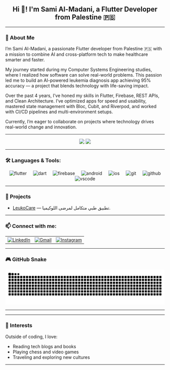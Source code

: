 <h2 align="center">Hi 👋! I'm Sami Al-Madani, a Flutter Developer from Palestine 🇵🇸</h2>

---

### 👋 About Me

I’m Sami Al-Madani, a passionate Flutter developer from Palestine 🇵🇸 with a mission to combine AI and cross-platform tech to make healthcare smarter and faster.

My journey started during my Computer Systems Engineering studies, where I realized how software can solve real-world problems. This passion led me to build an AI-powered leukemia diagnosis app achieving 95% accuracy — a project that blends technology with life-saving impact.

Over the past 4 years, I’ve honed my skills in Flutter, Firebase, REST APIs, and Clean Architecture. I’ve optimized apps for speed and usability, mastered state management with Bloc, Cubit, and Riverpod, and worked with CI/CD pipelines and multi-environment setups.

Currently, I’m eager to collaborate on projects where technology drives real-world change and innovation.

---

<div align="center">
  <img src="https://github-readme-stats.vercel.app/api?username=SamiMadane&show_icons=true&theme=dracula" height="150"/>
  <img src="https://github-readme-stats.vercel.app/api/top-langs?username=SamiMadane&layout=compact&theme=dracula" height="150"/>
</div>

---

### 🛠️ Languages & Tools:
<div align="center">
  <img src="https://cdn.jsdelivr.net/gh/devicons/devicon/icons/flutter/flutter-original.svg" height="25" alt="flutter" style="margin: 0 8px;" />
  <img src="https://cdn.jsdelivr.net/gh/devicons/devicon/icons/dart/dart-original.svg" height="25" alt="dart" style="margin: 0 8px;" />
  <img src="https://cdn.jsdelivr.net/gh/devicons/devicon/icons/firebase/firebase-plain.svg" height="25" alt="firebase" style="margin: 0 8px;" />
  <img src="https://cdn.jsdelivr.net/gh/devicons/devicon/icons/android/android-original.svg" height="25" alt="android" style="margin: 0 8px;" />
  <img src="https://cdn.jsdelivr.net/gh/devicons/devicon/icons/apple/apple-original.svg" height="25" alt="ios" style="margin: 0 8px;" />
  <img src="https://cdn.jsdelivr.net/gh/devicons/devicon/icons/git/git-original.svg" height="25" alt="git" style="margin: 0 8px;" />
  <img src="https://cdn.jsdelivr.net/gh/devicons/devicon/icons/github/github-original.svg" height="25" alt="github" style="margin: 0 8px;" />
  <img src="https://cdn.jsdelivr.net/gh/devicons/devicon/icons/vscode/vscode-original.svg" height="25" alt="vscode" style="margin: 0 8px;" />
</div>

---

### 📂 Projects

- [LeukoCare](https://github.com/SamiMadane/leuko_care) — تطبيق طبي متكامل لمرضى اللوكيميا.


---

### 📫 Connect with me:
<table align="center" cellspacing="10">
  <tbody>
    <tr>
      <td>
        <a href="https://www.linkedin.com/in/yourprofile" target="_blank" rel="noopener noreferrer">
          <img src="https://img.shields.io/badge/LinkedIn-0077B5?style=for-the-badge&logo=linkedin&logoColor=white" height="28" alt="LinkedIn"/>
        </a>
      </td>
      <td>
        <a href="mailto:yourmail@gmail.com" target="_blank" rel="noopener noreferrer">
          <img src="https://img.shields.io/badge/Gmail-D14836?style=for-the-badge&logo=gmail&logoColor=white" height="28" alt="Gmail"/>
        </a>
      </td>
      <td>
        <a href="https://instagram.com/yourusername" target="_blank" rel="noopener noreferrer">
          <img src="https://img.shields.io/badge/Instagram-E4405F?style=for-the-badge&logo=instagram&logoColor=white" height="28" alt="Instagram"/>
        </a>
      </td>
    </tr>
  </tbody>
</table>

---

### 🎮 GitHub Snake

<img src="https://raw.githubusercontent.com/SamiMadane/SamiMadane/output/dist/snake.svg" alt="Snake animation" />

---

<!--
### 📜 Certifications

- [Flutter Developer Nanodegree](https://www.udacity.com/course/flutter-developer-nanodegree--nd940)  
- [Firebase in a Weekend](https://firebase.google.com/certification)
-->


---

### 🎯 Interests

Outside of coding, I love:

- Reading tech blogs and books  
- Playing chess and video games  
- Traveling and exploring new cultures  

---

